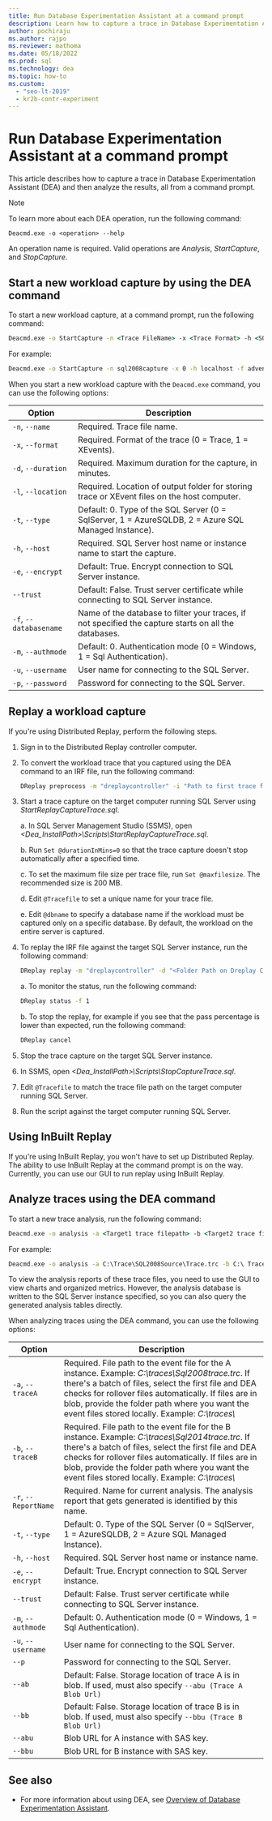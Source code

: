 ```yaml
---
title: Run Database Experimentation Assistant at a command prompt
description: Learn how to capture a trace in Database Experimentation Assistant (DEA) and then analyze the results, all from a command prompt.
author: pochiraju
ms.author: rajpo
ms.reviewer: mathoma
ms.date: 05/18/2022
ms.prod: sql
ms.technology: dea
ms.topic: how-to
ms.custom:
  - "seo-lt-2019"
  - kr2b-contr-experiment
---
```


# Run Database Experimentation Assistant at a command prompt

This article describes how to capture a trace in Database Experimentation Assistant (DEA) and then analyze the results, all from a command prompt.

> [!NOTE]
> To learn more about each DEA operation, run the following command:
>
> `Deacmd.exe -o <operation> --help`
>
> An operation name is required. Valid operations are *Analysis*, *StartCapture*, and *StopCapture*.

## Start a new workload capture by using the DEA command

To start a new workload capture, at a command prompt, run the following command:

```cmd
Deacmd.exe -o StartCapture -n <Trace FileName> -x <Trace Format> -h <SQLServerInstance> -f <database name> -e <Encrypt Connection> -m <Authetication Mode> -u <user name> -p <password> -l <Location of Output Folder> -d <duration>
```

For example:

```cmd
Deacmd.exe -o StartCapture -n sql2008capture -x 0 -h localhost -f adventureworks -e --trust -m 0 -l c:\test  -d 60
```

When you start a new workload capture with the `Deacmd.exe` command, you can use the following options:

| Option| Description |  
| --- | --- |
| `-n`, `--name` | Required. Trace file name. |
| `-x`, `--format` | Required. Format of the trace (0 = Trace, 1 = XEvents). |
| `-d`, `--duration` | Required. Maximum duration for the capture, in minutes. |
| `-l`, `--location` | Required. Location of output folder for storing trace or XEvent files on the host computer. |
| `-t`, `--type` | Default: 0. Type of the SQL Server (0 = SqlServer, 1 = AzureSQLDB, 2 = Azure SQL Managed Instance). |
| `-h`, `--host` | Required. SQL Server host name or instance name to start the capture. |
| `-e`, `--encrypt` | Default: True. Encrypt connection to SQL Server instance. |
| `--trust` | Default: False. Trust server certificate while connecting to SQL Server instance. |
| `-f`, `--databasename` | Name of the database to filter your traces, if not specified the capture starts on all the databases. |
| `-m`, `--authmode` | Default: 0. Authentication mode (0 = Windows, 1 = Sql Authentication). |
| `-u`, `--username` | User name for connecting to the SQL Server. |
| `-p`, `--password` | Password for connecting to the SQL Server. |

## Replay a workload capture

If you're using Distributed Replay, perform the following steps.

1. Sign in to the Distributed Replay controller computer.
2. To convert the workload trace that you captured using the DEA command to an IRF file, run the following command:

   ```cmd
   DReplay preprocess -m "dreplaycontroller" -i "Path to first trace file" -d "<Folder path on controller>\IrfFolder"
   ```

3. Start a trace capture on the target computer running SQL Server using *StartReplayCaptureTrace.sql*.

    a.  In SQL Server Management Studio (SSMS), open *<Dea_InstallPath\>\Scripts\StartReplayCaptureTrace.sql*.

    b.  Run `Set @durationInMins=0` so that the trace capture doesn't stop automatically after a specified time.

    c.  To set the maximum file size per trace file, run `Set @maxfilesize`. The recommended size is 200 MB.

    d.  Edit `@Tracefile` to set a unique name for your trace file.

    e.  Edit `@dbname` to specify a database name if the workload must be captured only on a specific database. By default, the workload on the entire server is captured.

4. To replay the IRF file against the target SQL Server instance, run the following command:

    ```cmd
    DReplay replay -m "dreplaycontroller" -d "<Folder Path on Dreplay Controller>\IrfFolder" -o -s "SQL2016Target" -w "dreplaychild1,dreplaychild2,dreplaycild3,dreplaychild4"
    ```

    a.  To monitor the status, run the following command:

    ```cmd
    DReplay status -f 1
    ```

    b. To stop the replay, for example if you see that the pass percentage is lower than expected, run the following command:

    ```cmd
    DReplay cancel
    ```

5. Stop the trace capture on the target SQL Server instance.
6. In SSMS, open *\<Dea_InstallPath>\Scripts\StopCaptureTrace.sql*.
7. Edit `@Tracefile` to match the trace file path on the target computer running SQL Server.
8. Run the script against the target computer running SQL Server.

## Using InBuilt Replay

If you're using InBuilt Replay, you won't have to set up Distributed Replay. The ability to use InBuilt Replay at the command prompt is on the way. Currently, you can use our GUI to run replay using InBuilt Replay.

## Analyze traces using the DEA command

To start a new trace analysis, run the following command:

```cmd
Deacmd.exe -o analysis -a <Target1 trace filepath> -b <Target2 trace filepath> -r reportname -h <SQLserverInstance> -e <encryptconnection> -u <username>
```

For example:

```cmd
Deacmd.exe -o analysis -a C:\Trace\SQL2008Source\Trace.trc -b C:\ Trace\SQL2014Trace\Trace.trc -r upgrade20082014 -h localhost -e
```

To view the analysis reports of these trace files, you need to use the GUI to view charts and organized metrics. However, the analysis database is written to the SQL Server instance specified, so you can also  query the generated analysis tables directly.

When analyzing traces using the DEA command, you can use the following options:

| Option| Description |  
| --- | --- |
| `-a`, `--traceA` | Required. File path to the event file for the A instance. Example: *C:\traces\Sql2008trace.trc*.  If there's a batch of files, select the first file and DEA checks for rollover files automatically. If files are in blob, provide the folder path where you want the event files stored locally.  Example: *C:\traces\\* |
| `-b`, `--traceB` | Required. File path to the event file for the B instance. Example: *C:\traces\Sql2014trace.trc*. If there's a batch of files, select the first file and DEA checks for rollover files automatically. If files are in blob, provide the folder path where you want the event files stored locally.  Example: *C:\traces\\* |
| `-r`, `--ReportName` | Required. Name for current analysis. The analysis report that gets generated is identified by this name. |
| `-t`, `--type` | Default: 0. Type of the SQL Server (0 = SqlServer, 1 = AzureSQLDB, 2 = Azure SQL Managed Instance). |
| `-h`, `--host` | Required. SQL Server host name or instance name. |
| `-e`, `--encrypt` | Default: True. Encrypt connection to SQL Server instance.|
| `--trust` | Default: False. Trust server certificate while connecting to SQL Server instance. |
| `-m`, `--authmode` | Default: 0. Authentication mode (0 = Windows, 1 = Sql Authentication). |
| `-u`, `--username` | User name for connecting to the SQL Server. |
| `--p` | Password for connecting to the SQL Server. |
| `--ab` | Default: False. Storage location of trace A is in blob. If used, must also specify `--abu (Trace A Blob Url)` |
| `--bb` | Default: False. Storage location of trace B is in blob. If used, must also specify `--bbu (Trace B Blob Url)` |
| `--abu` | Blob URL for A instance with SAS key. |
| `--bbu` | Blob URL for B instance with SAS key. |

## See also

- For more information about using DEA, see [Overview of Database Experimentation Assistant](database-experimentation-assistant-overview.md).
